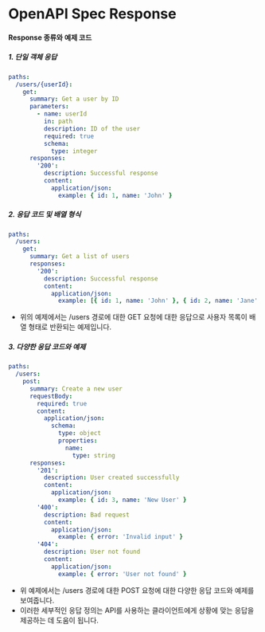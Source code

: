 # OpenAPI Spec Response

#### Response 종류와 예제 코드

##### 1. 단일 객체 응답

```yaml
paths:
  /users/{userId}:
    get:
      summary: Get a user by ID
      parameters:
        - name: userId
          in: path
          description: ID of the user
          required: true
          schema:
            type: integer
      responses:
        '200':
          description: Successful response
          content:
            application/json:
              example: { id: 1, name: 'John' }
```

##### 2. 응답 코드 및 배열 형식

```yaml
paths:
  /users:
    get:
      summary: Get a list of users
      responses:
        '200':
          description: Successful response
          content:
            application/json:
              example: [{ id: 1, name: 'John' }, { id: 2, name: 'Jane' }]
```

- 위의 예제에서는 /users 경로에 대한 GET 요청에 대한 응답으로 사용자 목록이 배열 형태로 반환되는 예제입니다.

##### 3. 다양한 응답 코드와 예제

```yaml
paths:
  /users:
    post:
      summary: Create a new user
      requestBody:
        required: true
        content:
          application/json:
            schema:
              type: object
              properties:
                name:
                  type: string
      responses:
        '201':
          description: User created successfully
          content:
            application/json:
              example: { id: 3, name: 'New User' }
        '400':
          description: Bad request
          content:
            application/json:
              example: { error: 'Invalid input' }
        '404':
          description: User not found
          content:
            application/json:
              example: { error: 'User not found' }
```

- 위 예제에서는 /users 경로에 대한 POST 요청에 대한 다양한 응답 코드와 예제를 보여줍니다. 
- 이러한 세부적인 응답 정의는 API를 사용하는 클라이언트에게 상황에 맞는 응답을 제공하는 데 도움이 됩니다.